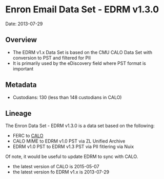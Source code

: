 # Enron Email Data Set - EDRM v1.3.0

Date: 2013-07-29

## Overview

* The EDRM v1.x Data Set is based on the CMU CALO Data Set with conversion to PST and filtered for PII
* It is primarily used by the eDiscovery field where PST format is important

## Metadata

* Custodians: 130 (less than 148 custodians in CALO)

## Lineage

The Enron Data Set - EDRM v1.3.0 is a data set based on the following:

* FERC to [CALO](https://www.cs.cmu.edu/~./enron/)
* CALO MIME to EDRM v1.0 PST via ZL Unified Archive
* EDRM v1.0 PST to EDRM v1.3 PST via PII fitlering via Nuix

Of note, it would be useful to update EDRM to sync with CALO.

* the latest version of CALO is 2015-05-07
* the latest version fo EDRM v1.x is 2013-07-29
